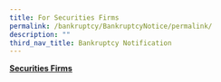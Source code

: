```yaml
---
title: For Securities Firms
permalink: /bankruptcy/BankruptcyNotice/permalink/
description: ""
third_nav_title: Bankruptcy Notification
---
```


<u><b>Securities Firms</b></u><br>